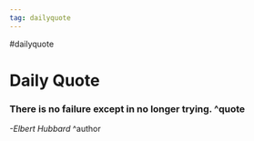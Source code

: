 ```yaml
---
tag: dailyquote
---
```


#dailyquote

# Daily Quote

### There is no failure except in no longer trying. ^quote
*-Elbert Hubbard* ^author
